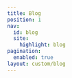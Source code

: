 ```yaml
---
title: Blog
position: 1
nav:
  id: blog
  site:
    highlight: blog
pagination:
  enabled: true
layout: custom/blog
---
```


